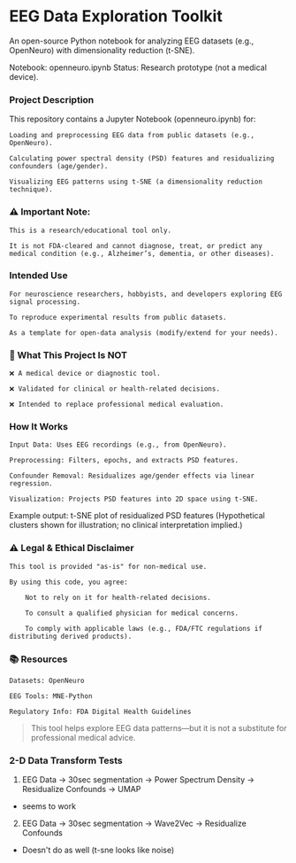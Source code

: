 # EEG Data Exploration Toolkit

An open-source Python notebook for analyzing EEG datasets (e.g., OpenNeuro) with dimensionality reduction (t-SNE).

Notebook: openneuro.ipynb
Status: Research prototype (not a medical device).
### Project Description

This repository contains a Jupyter Notebook (openneuro.ipynb) for:

    Loading and preprocessing EEG data from public datasets (e.g., OpenNeuro).

    Calculating power spectral density (PSD) features and residualizing confounders (age/gender).

    Visualizing EEG patterns using t-SNE (a dimensionality reduction technique).

### ⚠️ Important Note:

    This is a research/educational tool only.

    It is not FDA-cleared and cannot diagnose, treat, or predict any medical condition (e.g., Alzheimer’s, dementia, or other diseases).

### Intended Use

    For neuroscience researchers, hobbyists, and developers exploring EEG signal processing.

    To reproduce experimental results from public datasets.

    As a template for open-data analysis (modify/extend for your needs).

### 🚫 What This Project Is NOT

    ❌ A medical device or diagnostic tool.

    ❌ Validated for clinical or health-related decisions.

    ❌ Intended to replace professional medical evaluation.

### How It Works

    Input Data: Uses EEG recordings (e.g., from OpenNeuro).

    Preprocessing: Filters, epochs, and extracts PSD features.

    Confounder Removal: Residualizes age/gender effects via linear regression.

    Visualization: Projects PSD features into 2D space using t-SNE.

Example output:
t-SNE plot of residualized PSD features
(Hypothetical clusters shown for illustration; no clinical interpretation implied.)

### ⚠️ Legal & Ethical Disclaimer

    This tool is provided "as-is" for non-medical use.

    By using this code, you agree:

        Not to rely on it for health-related decisions.

        To consult a qualified physician for medical concerns.

        To comply with applicable laws (e.g., FDA/FTC regulations if distributing derived products).

### 📚 Resources

    Datasets: OpenNeuro

    EEG Tools: MNE-Python

    Regulatory Info: FDA Digital Health Guidelines


> This tool helps explore EEG data patterns—but it is not a substitute for professional medical advice.


### 2-D Data Transform Tests
1) EEG Data -> 30sec segmentation -> Power Spectrum Density -> Residualize Confounds -> UMAP
  - seems to work
2) EEG Data -> 30sec segmentation -> Wave2Vec -> Residualize Confounds
  - Doesn't do as well (t-sne looks like noise)